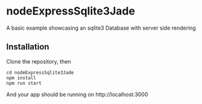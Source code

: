 # nodeExpressSqlite3Jade

A basic example showcasing an sqlite3 Database with server side rendering

## Installation

Clone the repository, then

```
cd nodeExpressSqlite3Jade
npm install
npm run start
```

And your app should be running on http://localhost:3000
